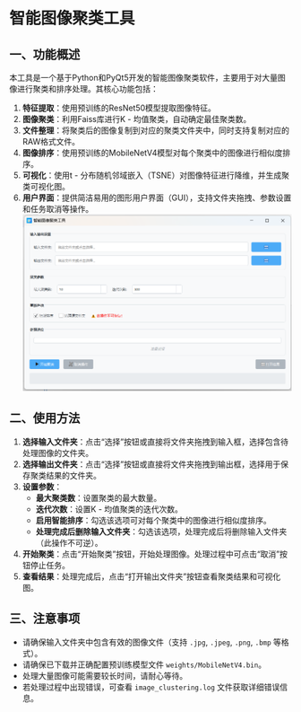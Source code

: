 # 智能图像聚类工具

## 一、功能概述
本工具是一个基于Python和PyQt5开发的智能图像聚类软件，主要用于对大量图像进行聚类和排序处理。其核心功能包括：
1. **特征提取**：使用预训练的ResNet50模型提取图像特征。
2. **图像聚类**：利用Faiss库进行K - 均值聚类，自动确定最佳聚类数。
3. **文件整理**：将聚类后的图像复制到对应的聚类文件夹中，同时支持复制对应的RAW格式文件。
4. **图像排序**：使用预训练的MobileNetV4模型对每个聚类中的图像进行相似度排序。
5. **可视化**：使用t - 分布随机邻域嵌入（TSNE）对图像特征进行降维，并生成聚类可视化图。
6. **用户界面**：提供简洁易用的图形用户界面（GUI），支持文件夹拖拽、参数设置和任务取消等操作。
![程序界面截图](images/cl01.png)

## 二、使用方法
1. **选择输入文件夹**：点击“选择”按钮或直接将文件夹拖拽到输入框，选择包含待处理图像的文件夹。
2. **选择输出文件夹**：点击“选择”按钮或直接将文件夹拖拽到输出框，选择用于保存聚类结果的文件夹。
3. **设置参数**：
    - **最大聚类数**：设置聚类的最大数量。
    - **迭代次数**：设置K - 均值聚类的迭代次数。
    - **启用智能排序**：勾选该选项可对每个聚类中的图像进行相似度排序。
    - **处理完成后删除输入文件夹**：勾选该选项，处理完成后将删除输入文件夹（此操作不可逆）。
4. **开始聚类**：点击“开始聚类”按钮，开始处理图像。处理过程中可点击“取消”按钮停止任务。
5. **查看结果**：处理完成后，点击“打开输出文件夹”按钮查看聚类结果和可视化图。

## 三、注意事项
- 请确保输入文件夹中包含有效的图像文件（支持 `.jpg`, `.jpeg`, `.png`, `.bmp` 等格式）。
- 请确保已下载并正确配置预训练模型文件 `weights/MobileNetV4.bin`。
- 处理大量图像可能需要较长时间，请耐心等待。
- 若处理过程中出现错误，可查看 `image_clustering.log` 文件获取详细错误信息。